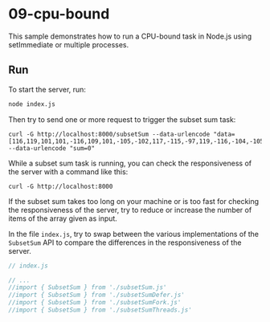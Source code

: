 # 09-cpu-bound

This sample demonstrates how to run a CPU-bound task in Node.js using
setImmediate or multiple processes.

## Run

To start the server, run:

```bash
node index.js
```

Then try to send one or more request to trigger the subset sum task:

```shell script
curl -G http://localhost:8000/subsetSum --data-urlencode "data=[116,119,101,101,-116,109,101,-105,-102,117,-115,-97,119,-116,-104,-105,115]" --data-urlencode "sum=0"
```

While a subset sum task is running, you can check the responsiveness of the
server with a command like this:

```shell script
curl -G http://localhost:8000
```

If the subset sum takes too long on your machine or is too fast for checking the
responsiveness of the server, try to reduce or increase the number of items of
the array given as input.

In the file `index.js`, try to swap between the various implementations of the
`SubsetSum` API to compare the differences in the responsiveness of the server.

```js
// index.js

// ...
//import { SubsetSum } from './subsetSum.js'
//import { SubsetSum } from './subsetSumDefer.js'
//import { SubsetSum } from './subsetSumFork.js'
//import { SubsetSum } from './subsetSumThreads.js'
```
